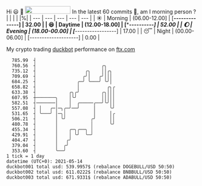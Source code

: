 Hi :smiley: :wave: <img src="https://jojoee.jojoee.com/api/utcnow" width="120" height="20">
In the latest 60 commits :bug:, am I morning person ? 
| | | | |%|
| --- | --- | --- | --- | --- |
| :sunny: | Morning | (06.00-12.00] | [******--------------] | 32.00 |
| :satisfied: | Daytime | (12.00-18.00] | [**********----------] | 52.00 |
| :moon: | Evening | (18.00-00.00] | [***-----------------] | 17.00 |
| :sleeping: | Night | (00.00-06.00] | [--------------------] | 0.00 |

My crypto trading [duckbot](https://github.com/jojoee/duckbot) performance on [ftx.com](https://ftx.com/#a=13144711)
```
  785.99  ┤
  760.56  ┤                        ╭╮
  735.12  ┤                  ╭╮    ││╭╮
  709.69  ┤                 ╭╯│   ╭╯│││
  684.25  ┤               ╭─╯ ╰───╯ ╰╯│
  658.82  ┤               │          ╭╮╭
  633.38  ┤            ╭╮╭╯        ╭╮│││
  607.95  ┼───────╮    │╰╯         │││││
  582.51  ┤───────│    │  ╭─────╭──╯╰╯││
  557.08  ┤ │   ╭─│─╮╭─╯──╯     │     ╰╯
  531.65  ┤ ╰───╯ │─╮│          │     │╭
  506.21  ┤       │ ╰╯         ╭╯     ││
  480.78  ┤       │            │      ╰╯
  455.34  ┤       │    ╭─╮╭──╮ │
  429.91  ┤       │    │ ╰╯  ╰─╯
  404.47  ┤       │   ╭╯
  379.04  ┤       │  ╭╯
  353.60  ┤       ╰──╯
1 tick = 1 day
datetime (UTC+0): 2021-05-14
duckbot001 total usd: 539.9957$ (rebalance DOGEBULL/USD 50:50)
duckbot002 total usd: 611.0222$ (rebalance BNBBULL/USD 50:50)
duckbot003 total usd: 671.9331$ (rebalance ADABULL/USD 50:50)
```

